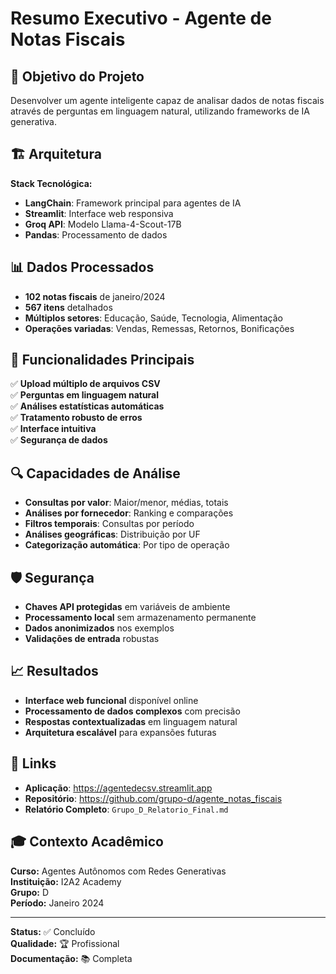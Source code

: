 # Resumo Executivo - Agente de Notas Fiscais

## 🎯 Objetivo do Projeto

Desenvolver um agente inteligente capaz de analisar dados de notas fiscais através de perguntas em linguagem natural, utilizando frameworks de IA generativa.

## 🏗️ Arquitetura

**Stack Tecnológica:**
- **LangChain**: Framework principal para agentes de IA
- **Streamlit**: Interface web responsiva
- **Groq API**: Modelo Llama-4-Scout-17B
- **Pandas**: Processamento de dados

## 📊 Dados Processados

- **102 notas fiscais** de janeiro/2024
- **567 itens** detalhados
- **Múltiplos setores**: Educação, Saúde, Tecnologia, Alimentação
- **Operações variadas**: Vendas, Remessas, Retornos, Bonificações

## 🚀 Funcionalidades Principais

✅ **Upload múltiplo de arquivos CSV**  
✅ **Perguntas em linguagem natural**  
✅ **Análises estatísticas automáticas**  
✅ **Tratamento robusto de erros**  
✅ **Interface intuitiva**  
✅ **Segurança de dados**  

## 🔍 Capacidades de Análise

- **Consultas por valor**: Maior/menor, médias, totais
- **Análises por fornecedor**: Ranking e comparações
- **Filtros temporais**: Consultas por período
- **Análises geográficas**: Distribuição por UF
- **Categorização automática**: Por tipo de operação

## 🛡️ Segurança

- **Chaves API protegidas** em variáveis de ambiente
- **Processamento local** sem armazenamento permanente
- **Dados anonimizados** nos exemplos
- **Validações de entrada** robustas

## 📈 Resultados

- **Interface web funcional** disponível online
- **Processamento de dados complexos** com precisão
- **Respostas contextualizadas** em linguagem natural
- **Arquitetura escalável** para expansões futuras

## 🔗 Links

- **Aplicação**: https://agentedecsv.streamlit.app
- **Repositório**: https://github.com/grupo-d/agente_notas_fiscais
- **Relatório Completo**: `Grupo_D_Relatorio_Final.md`

## 🎓 Contexto Acadêmico

**Curso:** Agentes Autônomos com Redes Generativas  
**Instituição:** I2A2 Academy  
**Grupo:** D  
**Período:** Janeiro 2024  

---

**Status:** ✅ Concluído  
**Qualidade:** 🏆 Profissional  
**Documentação:** 📚 Completa